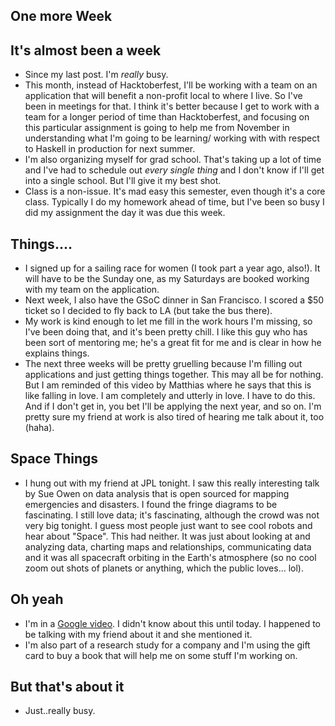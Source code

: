 ## One more Week

## It's almost been a week
- Since my last post. I'm *really* busy. 
- This month, instead of Hacktoberfest, I'll be working with a team on an application 
  that will benefit a non-profit local to where I live. So I've been in meetings for that.
  I think it's better because I get to work with a team for a longer period of time than
  Hacktoberfest, and focusing on this particular assignment is going to help me from November
  in understanding what I'm going to be learning/ working with with respect to Haskell in production
  for next summer. 
- I'm also organizing myself for grad school. That's taking up a lot of time and I've had
  to schedule out *every single thing* and I don't know if I'll get into a single school.
  But I'll give it my best shot. 
- Class is a non-issue. It's mad easy this semester, even though it's a core class. Typically
  I do my homework ahead of time, but I've been so busy I did my assignment the day it was due
  this week. 


## Things....
- I signed up for a sailing race for women (I took part a year ago, also!). It will have to be
  the Sunday one, as my Saturdays are booked working with my team on the application.
- Next week, I also have the GSoC dinner in San Francisco. I scored a $50 ticket so I decided
  to fly back to LA (but take the bus there). 
- My work is kind enough to let me fill in the work hours I'm missing, so I've been doing that,
  and it's been pretty chill. I like this guy who has been sort of mentoring me; he's a great fit
  for me and is clear in how he explains things.
- The next three weeks will be pretty gruelling because I'm filling out applications and just getting
  things together. This may all be for nothing. But I am reminded of this video by Matthias where he
  says that this is like falling in love. I am completely and utterly in love. I have to do this. And
  if I don't get in, you bet I'll be applying the next year, and so on. I'm pretty sure my friend at
  work is also tired of hearing me talk about it, too (haha). 

## Space Things
- I hung out with my friend at JPL tonight. I saw this really interesting talk by Sue Owen on data analysis
  that is open sourced for mapping emergencies and disasters. I found the fringe diagrams to be fascinating.
  I still love data; it's fascinating, although the crowd was not very big tonight. I guess most people just
  want to see cool robots and hear about "Space". This had neither. It was just about looking at and analyzing
  data, charting maps and relationships, communicating data and it was all spacecraft orbiting in the Earth's
  atmosphere (so no cool zoom out shots of planets or anything, which the public loves... lol).

## Oh yeah
- I'm in a [Google video](https://www.youtube.com/watch?v=RJiWKaYtzKk). I didn't know about this until today.
  I happened to be talking with my friend about it and she mentioned it.
- I'm also part of a research study for a company and I'm using the gift card to buy a book that will help me
  on some stuff I'm working on.
  
## But that's about it
- Just..really busy. 
